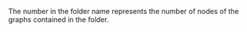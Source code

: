 The number in the folder name represents the number of nodes of the graphs contained in the folder.
